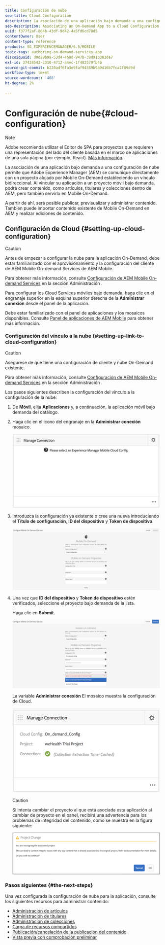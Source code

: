 ```yaml
---
title: Configuración de nube
seo-title: Cloud Configuration
description: La asociación de una aplicación bajo demanda a una configuración de nube permite que Adobe Experience Manager (AEM) se comunique directamente con un proyecto alojado por Mobile On-Demand estableciendo un vínculo bidireccional. Siga esta página para obtener más información.
seo-description: Associating an On-Demand App to a Cloud Configuration allows Adobe Experience Manager (AEM) to communicate directly with a Mobile On-Demand hosted project by establishing a two way link. Follow this page to learn more.
uuid: f377f2af-864b-43df-9d42-4a5fd6cd70d5
contentOwner: User
content-type: reference
products: SG_EXPERIENCEMANAGER/6.5/MOBILE
topic-tags: authoring-on-demand-services-app
discoiquuid: d0d29b99-53d4-4b0d-947b-39d91b381de7
exl-id: 37428543-c310-4712-a4ec-1f482579fb4b
source-git-commit: b220adf6fa3e9faf94389b9a9416b7fca2f89d9d
workflow-type: tm+mt
source-wordcount: '408'
ht-degree: 2%

---
```


# Configuración de nube{#cloud-configuration}

>[!NOTE]
>
>Adobe recomienda utilizar el Editor de SPA para proyectos que requieren una representación del lado del cliente basada en el marco de aplicaciones de una sola página (por ejemplo, React). [Más información](/help/sites-developing/spa-overview.md).

La asociación de una aplicación bajo demanda a una configuración de nube permite que Adobe Experience Manager (AEM) se comunique directamente con un proyecto alojado por Mobile On-Demand estableciendo un vínculo bidireccional. Al vincular su aplicación a un proyecto móvil bajo demanda, podrá crear contenido, como artículos, titulares y colecciones dentro de AEM, pero también servirlo en Mobile On-Demand.

A partir de ahí, será posible publicar, previsualizar y administrar contenido. También puede importar contenido existente de Mobile On-Demand en AEM y realizar ediciones de contenido.

## Configuración de Cloud {#setting-up-cloud-configuration}

>[!CAUTION]
>
>Antes de empezar a configurar la nube para la aplicación On-Demand, debe estar familiarizado con el aprovisionamiento y la configuración del cliente de AEM Mobile On-demand Services de AEM Mobile.
>
>Para obtener más información, consulte [Configuración de AEM Mobile On-demand Services](/help/mobile/aem-mobile-setup.md) en la sección Administración .

Para configurar los Cloud Services móviles bajo demanda, haga clic en el engranaje superior en la esquina superior derecha de la **Administrar conexión** desde el panel de la aplicación.

Debe estar familiarizado con el panel de aplicaciones y los mosaicos disponibles. Consulte [Panel de aplicaciones de AEM Mobile](/help/mobile/mobile-apps-ondemand-application-dashboard.md) para obtener más información.

### Configuración del vínculo a la nube {#setting-up-link-to-cloud-configuration}

>[!CAUTION]
>
>Asegúrese de que tiene una configuración de cliente y nube On-Demand existente.
>
>Para obtener más información, consulte [Configuración de AEM Mobile On-demand Services](/help/mobile/aem-mobile-setup.md) en la sección Administración .

Los pasos siguientes describen la configuración del vínculo a la configuración de la nube:

1. De **Móvil**, elija **Aplicaciones** y, a continuación, la aplicación móvil bajo demanda del catálogo.
1. Haga clic en el icono del engranaje en la **Administrar conexión** mosaico.

   ![chlimage_1-65](assets/chlimage_1-65.png)

1. Introduzca la configuración ya existente o cree una nueva introduciendo el **Título de configuración**, **ID del dispositivo** y **Token de dispositivo**.

   ![imagen_1-66](assets/chlimage_1-66.png)

1. Una vez que **ID del dispositivo** y **Token de dispositivo** estén verificados, seleccione el proyecto bajo demanda de la lista.

   Haga clic en **Submit**.

   ![chlimage_1-67](assets/chlimage_1-67.png)

   La variable **Administrar conexión** El mosaico muestra la configuración de Cloud.

   ![chlimage_1-68](assets/chlimage_1-68.png)

   >[!CAUTION]
   >
   >Si intenta cambiar el proyecto al que está asociada esta aplicación al cambiar de proyecto en el panel, recibirá una advertencia para los problemas de integridad del contenido, como se muestra en la figura siguiente:

   ![chlimage_1-69](assets/chlimage_1-69.png)

### Pasos siguientes {#the-next-steps}

Una vez configurada la configuración de nube para la aplicación, consulte los siguientes recursos para administrar contenido:

* [Administración de artículos](/help/mobile/mobile-on-demand-managing-articles.md)
* [Administración de titulares](/help/mobile/mobile-on-demand-managing-banners.md)
* [Administración de colecciones](/help/mobile/mobile-on-demand-managing-collections.md)
* [Carga de recursos compartidos](/help/mobile/mobile-on-demand-shared-resources.md)
* [Publicación/cancelación de la publicación del contenido](/help/mobile/mobile-on-demand-publishing-unpublishing.md)
* [Vista previa con comprobación preliminar](/help/mobile/aem-mobile-manage-ondemand-services.md)
